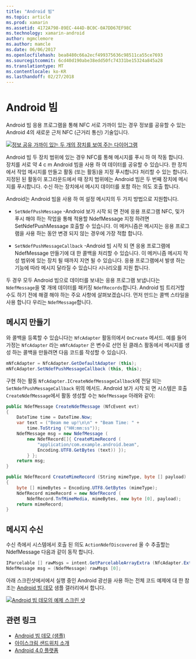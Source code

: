 ```yaml
---
title: "Android 빔"
ms.topic: article
ms.prod: xamarin
ms.assetid: 4172A798-89EC-444D-BC0C-0A7DD67EF98C
ms.technology: xamarin-android
author: mgmclemore
ms.author: mamcle
ms.date: 06/06/2017
ms.openlocfilehash: bea8480c66a2ecf499375636c98511ca55ce7693
ms.sourcegitcommit: 6cd40d190abe38edd50fc74331be15324a845a28
ms.translationtype: MT
ms.contentlocale: ko-KR
ms.lasthandoff: 02/27/2018
---
```

# <a name="android-beam"></a>Android 빔

Android 빔 응용 프로그램을 통해 NFC 서로 가까이 있는 경우 정보를 공유할 수 있는 Android 4의 새로운 근처 NFC (근거리 통신) 기술입니다.

[![정보 공유 가까이 있는 두 개의 장치를 보여 주는 다이어그램](android-beam-images/androidbeam.png)](android-beam-images/androidbeam.png)

Android 빔 두 장치 범위에 있는 경우 NFC를 통해 메시지를 푸시 하 여 작동 합니다. 장치를 서로 약 4 c m Android 빔을 사용 하 여 데이터를 공유할 수 있습니다. 한 장치에서 작업 메시지를 만들고 활동 (또는 활동)을 지정 푸시합니다 처리할 수 있는 합니다. 지정된 된 활동이 포그라운드에서 때 장치 범위에는 Android 빔은 두 번째 장치에 메시지를 푸시합니다. 수신 하는 장치에서 메시지 데이터를 포함 하는 의도 호출 합니다.

Android는 Android 빔을 사용 하 여 설정 메시지의 두 가지 방법으로 지원합니다.

-   `SetNdefPushMessage` -Android 보가 시작 되 면 전에 응용 프로그램 NFC, 및가 푸시 해야 하는 작업을 통해 적용할 NdefMessage 지정 하려면 SetNdefPushMessage 호출할 수 있습니다. 이 메커니즘은 메시지는 응용 프로그램을 사용 하는 동안 변경 되지 않는 경우에 가장 적합 합니다.

-   `SetNdefPushMessageCallback` -Android 빔 시작 되 면 응용 프로그램에 NdefMessage 만들기에 대 한 콜백을 처리할 수 있습니다. 이 메커니즘 메시지 작성 범위에 있는 장치 될 때까지 지연 될 수 있습니다. 응용 프로그램에서 발생 하는 기능에 따라 메시지 달라질 수 있습니다 시나리오를 지원 합니다.


두 경우 모두 Android 빔으로 데이터를 보내는 응용 프로그램 보냅니다는 `NdefMessage`을 몇 개에 데이터를 패키징 `NdefRecords`합니다. Android 빔 트리거할 수도 하기 전에 해결 해야 하는 주요 사항에 살펴보겠습니다. 먼저 만드는 콜백 스타일을 사용 합니다 우리는 `NdefMessage`합니다.

<a name="Creating_a_Message" />

## <a name="creating-a-message"></a>메시지 만들기

와 콜백을 등록할 수 있습니다는 `NfcAdapter` 활동의에서 `OnCreate` 메서드. 예를 들어 가정는 `NfcAdapter` 라는 `mNfcAdapter` 은 변수로 선언 된 클래스 활동에서 메시지를 생성 하는 콜백을 만들려면 다음 코드를 작성할 수 있습니다.

```csharp
mNfcAdapter = NfcAdapter.GetDefaultAdapter (this);
mNfcAdapter.SetNdefPushMessageCallback (this, this);
```

구현 하는 활동 `NfcAdapter.ICreateNdefMessageCallback`에 전달 되는 `SetNdefPushMessageCallback` 위의 메서드. Android 보가 시작 되 면 시스템은 호출 `CreateNdefMessage`에서 활동 생성할 수는 `NdefMessage` 아래와 같이:

```csharp
public NdefMessage CreateNdefMessage (NfcEvent evt)
{
    DateTime time = DateTime.Now;
    var text = ("Beam me up!\n\n" + "Beam Time: " +
        time.ToString ("HH:mm:ss"));
    NdefMessage msg = new NdefMessage (
        new NdefRecord[]{ CreateMimeRecord (
            "application/com.example.android.beam",
            Encoding.UTF8.GetBytes (text)) });
        } };
    return msg;
}

public NdefRecord CreateMimeRecord (String mimeType, byte [] payload)
{
    byte [] mimeBytes = Encoding.UTF8.GetBytes (mimeType);
    NdefRecord mimeRecord = new NdefRecord (
        NdefRecord.TnfMimeMedia, mimeBytes, new byte [0], payload);
    return mimeRecord;
}
```

<a name="Receiving_a_Message" />

## <a name="receiving-a-message"></a>메시지 수신

수신 측에서 시스템에서 호출 된 의도 `ActionNdefDiscovered` 올 수 추출할는 NdefMessage 다음과 같이 동작 합니다.

```csharp
IParcelable [] rawMsgs = intent.GetParcelableArrayExtra (NfcAdapter.ExtraNdefMessages);
NdefMessage msg = (NdefMessage) rawMsgs [0];
```

아래 스크린샷에서에서 실행 중인 Android 광선을 사용 하는 전체 코드 예제에 대 한 참조는 [Android 빔 데모](https://developer.xamarin.com/samples/monodroid/AndroidBeamDemo/) 샘플 갤러리에서 합니다.

[![Android 빔 데모의 예제 스크린 샷](android-beam-images/24.png)](android-beam-images/24.png)



## <a name="related-links"></a>관련 링크

- [Android 빔 데모 (샘플)](https://developer.xamarin.com/samples/monodroid/AndroidBeamDemo/)
- [아이스크림 샌드위치 소개](http://www.android.com/about/ice-cream-sandwich/)
- [Android 4.0 플랫폼](http://developer.android.com/sdk/android-4.0.html)
